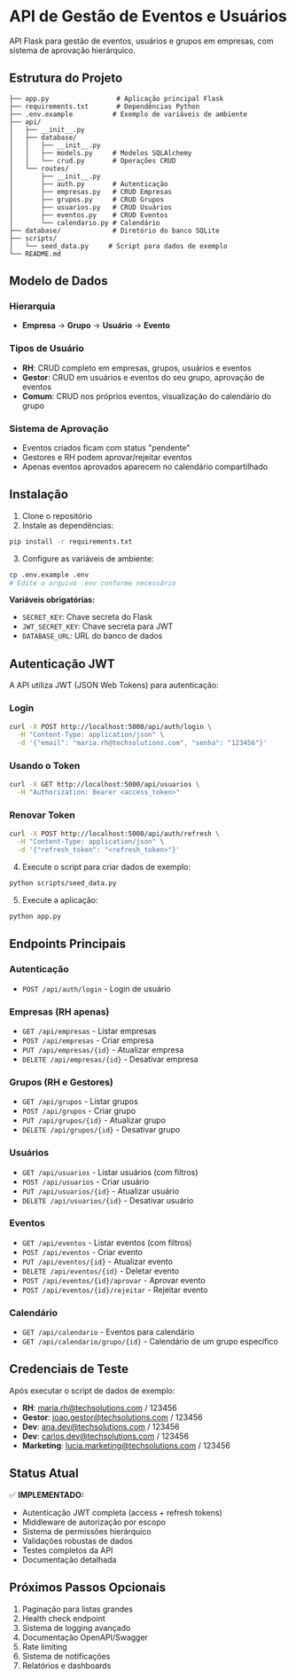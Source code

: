 # API de Gestão de Eventos e Usuários

API Flask para gestão de eventos, usuários e grupos em empresas, com sistema de aprovação hierárquico.

## Estrutura do Projeto

```
├── app.py                 # Aplicação principal Flask
├── requirements.txt       # Dependências Python
├── .env.example          # Exemplo de variáveis de ambiente
├── api/
│   ├── __init__.py
│   ├── database/
│   │   ├── __init__.py
│   │   ├── models.py     # Modelos SQLAlchemy
│   │   └── crud.py       # Operações CRUD
│   └── routes/
│       ├── __init__.py
│       ├── auth.py       # Autenticação
│       ├── empresas.py   # CRUD Empresas
│       ├── grupos.py     # CRUD Grupos
│       ├── usuarios.py   # CRUD Usuários
│       ├── eventos.py    # CRUD Eventos
│       └── calendario.py # Calendário
├── database/             # Diretório do banco SQLite
├── scripts/
│   └── seed_data.py     # Script para dados de exemplo
└── README.md
```

## Modelo de Dados

### Hierarquia
- **Empresa** → **Grupo** → **Usuário** → **Evento**

### Tipos de Usuário
- **RH**: CRUD completo em empresas, grupos, usuários e eventos
- **Gestor**: CRUD em usuários e eventos do seu grupo, aprovação de eventos
- **Comum**: CRUD nos próprios eventos, visualização do calendário do grupo

### Sistema de Aprovação
- Eventos criados ficam com status "pendente"
- Gestores e RH podem aprovar/rejeitar eventos
- Apenas eventos aprovados aparecem no calendário compartilhado

## Instalação

1. Clone o repositório
2. Instale as dependências:
```bash
pip install -r requirements.txt
```

3. Configure as variáveis de ambiente:
```bash
cp .env.example .env
# Edite o arquivo .env conforme necessário
```

**Variáveis obrigatórias:**
- `SECRET_KEY`: Chave secreta do Flask
- `JWT_SECRET_KEY`: Chave secreta para JWT
- `DATABASE_URL`: URL do banco de dados

## Autenticação JWT

A API utiliza JWT (JSON Web Tokens) para autenticação:

### Login
```bash
curl -X POST http://localhost:5000/api/auth/login \
  -H "Content-Type: application/json" \
  -d '{"email": "maria.rh@techsolutions.com", "senha": "123456"}'
```

### Usando o Token
```bash
curl -X GET http://localhost:5000/api/usuarios \
  -H "Authorization: Bearer <access_token>"
```

### Renovar Token
```bash
curl -X POST http://localhost:5000/api/auth/refresh \
  -H "Content-Type: application/json" \
  -d '{"refresh_token": "<refresh_token>"}'
```

4. Execute o script para criar dados de exemplo:
```bash
python scripts/seed_data.py
```

5. Execute a aplicação:
```bash
python app.py
```

## Endpoints Principais

### Autenticação
- `POST /api/auth/login` - Login de usuário

### Empresas (RH apenas)
- `GET /api/empresas` - Listar empresas
- `POST /api/empresas` - Criar empresa
- `PUT /api/empresas/{id}` - Atualizar empresa
- `DELETE /api/empresas/{id}` - Desativar empresa

### Grupos (RH e Gestores)
- `GET /api/grupos` - Listar grupos
- `POST /api/grupos` - Criar grupo
- `PUT /api/grupos/{id}` - Atualizar grupo
- `DELETE /api/grupos/{id}` - Desativar grupo

### Usuários
- `GET /api/usuarios` - Listar usuários (com filtros)
- `POST /api/usuarios` - Criar usuário
- `PUT /api/usuarios/{id}` - Atualizar usuário
- `DELETE /api/usuarios/{id}` - Desativar usuário

### Eventos
- `GET /api/eventos` - Listar eventos (com filtros)
- `POST /api/eventos` - Criar evento
- `PUT /api/eventos/{id}` - Atualizar evento
- `DELETE /api/eventos/{id}` - Deletar evento
- `POST /api/eventos/{id}/aprovar` - Aprovar evento
- `POST /api/eventos/{id}/rejeitar` - Rejeitar evento

### Calendário
- `GET /api/calendario` - Eventos para calendário
- `GET /api/calendario/grupo/{id}` - Calendário de um grupo específico

## Credenciais de Teste

Após executar o script de dados de exemplo:

- **RH**: maria.rh@techsolutions.com / 123456
- **Gestor**: joao.gestor@techsolutions.com / 123456
- **Dev**: ana.dev@techsolutions.com / 123456
- **Dev**: carlos.dev@techsolutions.com / 123456
- **Marketing**: lucia.marketing@techsolutions.com / 123456

## Status Atual

✅ **IMPLEMENTADO:**
- Autenticação JWT completa (access + refresh tokens)
- Middleware de autorização por escopo
- Sistema de permissões hierárquico
- Validações robustas de dados
- Testes completos da API
- Documentação detalhada

## Próximos Passos Opcionais

1. Paginação para listas grandes
2. Health check endpoint
3. Sistema de logging avançado
4. Documentação OpenAPI/Swagger
5. Rate limiting
6. Sistema de notificações
7. Relatórios e dashboards
